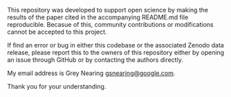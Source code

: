 This repository was developed to support open science by making the results of
the paper cited in the accompanying README.md file reproducible. Becasue of
this, community contributions or modifications cannot be accepted to this project.

If find an error or bug in either this codebase or the associated Zenodo data release, please report this to the
owners of this repository either by opening an issue through GitHub or by contacting the authors directly. 

My email address is Grey Nearing <gsnearing@google.com>.

Thank you for your understanding.
